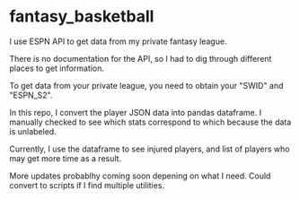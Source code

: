 # fantasy_basketball

I use ESPN API to get data from my private fantasy league. 

There is no documentation for the API, so I had to dig through different places to get information.

To get data from your private league, you need to obtain your "SWID" and "ESPN_S2". 

In this repo, I convert the player JSON data into pandas dataframe. I manually checked to see which stats correspond to which because the data is unlabeled.

Currently, I use the dataframe to see injured players, and list of players who may get more time as a result. 

More updates probablhy coming soon depening on what I need. Could convert to scripts if I find multiple utilities.


